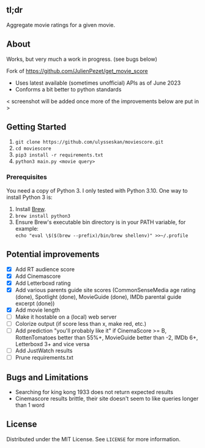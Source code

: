 ## tl;dr
Aggregate movie ratings for a given movie.

## About
Works, but very much a work in progress.  (see bugs below)

Fork of https://github.com/JulienPezet/get_movie_score
- Uses latest available (sometimes unofficial) APIs as of June 2023
- Conforms a bit better to python standards

< screenshot will be added once more of the improvements below are put in >

## Getting Started

1. ```git clone https://github.com/ulysseskan/moviescore.git```
2. ```cd moviescore```
3. ```pip3 install -r requirements.txt```
4. ```python3 main.py <movie query>```

### Prerequisites

You need a copy of Python 3.  I only tested with Python 3.10.  One way to install Python 3 is:

1. Install [Brew](https://brew.sh).
2. ```brew install python3```
3. Ensure Brew's executable bin directory is in your PATH variable, for example:<br>
```echo "eval \$($(brew --prefix)/bin/brew shellenv)" >>~/.profile```

## Potential improvements

- [x] Add RT audience score
- [x] Add Cinemascore
- [x] Add Letterboxd rating
- [x] Add various parents guide site scores (CommonSenseMedia age rating (done), Spotlight (done), MovieGuide (done), IMDb parental guide excerpt (done))
- [x] Add movie length
- [ ] Make it hostable on a (local) web server
- [ ] Colorize output (if score less than x, make red, etc.)
- [ ] Add prediction "you'll probably like it" if CinemaScore >= B, RottenTomatoes better than 55%+, MovieGuide better than -2, IMDb 6+, Letterboxd 3+ and vice versa
- [ ] Add JustWatch results
- [ ] Prune requirements.txt

## Bugs and Limitations

- Searching for king kong 1933 does not return expected results
- Cinemascore results brittle, their site doesn't seem to like queries longer than 1 word

## License

Distributed under the MIT License. See `LICENSE` for more information.
